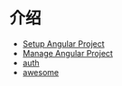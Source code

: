 # 介绍

+ [Setup Angular Project](./setup-angular-project.md)
+ [Manage Angular Project](./manage-angular-project.md)
+ [auth](./auth.md)
+ [awesome](./awesome.md)